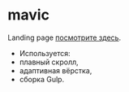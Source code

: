 # mavic
Landing page [посмотрите здесь](https://evgeniymurygin.github.io/go-serf/).
- Используется:
- плавный скролл,
- адаптивная вёрстка,
- сборка Gulp.
